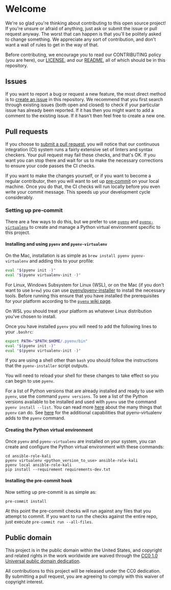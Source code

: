 # Welcome #

We're so glad you're thinking about contributing to this open source
project!  If you're unsure or afraid of anything, just ask or submit
the issue or pull request anyway.  The worst that can happen is that
you'll be politely asked to change something.  We appreciate any sort
of contribution, and don't want a wall of rules to get in the way of
that.

Before contributing, we encourage you to read our CONTRIBUTING policy
(you are here), our [LICENSE](LICENSE), and our [README](README.md),
all of which should be in this repository.

## Issues ##

If you want to report a bug or request a new feature, the most direct
method is to [create an
issue](https://github.com/cisagov/ansible-role-kali/issues) in this
repository.  We recommend that you first search through existing
issues (both open and closed) to check if your particular issue has
already been reported.  If it has then you might want to add a comment
to the existing issue.  If it hasn't then feel free to create a new
one.

## Pull requests ##

If you choose to [submit a pull
request](https://github.com/cisagov/ansible-role-kali/pulls), you will
notice that our continuous integration (CI) system runs a fairly
extensive set of linters and syntax checkers.  Your pull request may
fail these checks, and that's OK.  If you want you can stop there and
wait for us to make the necessary corrections to ensure your code
passes the CI checks.

If you want to make the changes yourself, or if you want to become a
regular contributor, then you will want to set up
[pre-commit](https://pre-commit.com/) on your local machine.  Once you
do that, the CI checks will run locally before you even write your
commit message.  This speeds up your development cycle considerably.

### Setting up pre-commit ###

There are a few ways to do this, but we prefer to use
[`pyenv`](https://github.com/pyenv/pyenv) and
[`pyenv-virtualenv`](https://github.com/pyenv/pyenv-virtualenv) to
create and manage a Python virtual environment specific to this
project.

#### Installing and using `pyenv` and `pyenv-virtualenv` ####

On the Mac, installation is as simple as `brew install pyenv
pyenv-virtualenv` and adding this to your profile:

```bash
eval "$(pyenv init -)"
eval "$(pyenv virtualenv-init -)"
```

For Linux, Windows Subsystem for Linux (WSL), or on the Mac (if you
don't want to use `brew`) you can use
[pyenv/pyenv-installer](https://github.com/pyenv/pyenv-installer) to
install the necessary tools. Before running this ensure that you have
installed the prerequisites for your platform according to the
[`pyenv` wiki
page](https://github.com/pyenv/pyenv/wiki/common-build-problems).

On WSL you should treat your platform as whatever Linux distribution
you've chosen to install.

Once you have installed `pyenv` you will need to add the following
lines to your `.bashrc`:

```bash
export PATH="$PATH:$HOME/.pyenv/bin"
eval "$(pyenv init -)"
eval "$(pyenv virtualenv-init -)"
```

If you are using a shell other than `bash` you should follow the
instructions that the `pyenv-installer` script outputs.

You will need to reload your shell for these changes to take effect so
you can begin to use `pyenv`.

For a list of Python versions that are already installed and ready to
use with `pyenv`, use the command `pyenv versions`.  To see a list of
the Python versions available to be installed and used with `pyenv`
use the command `pyenv install --list`.  You can read more
[here](https://github.com/pyenv/pyenv/blob/master/COMMANDS.md) about
the many things that `pyenv` can do.  See
[here](https://github.com/pyenv/pyenv-virtualenv#usage) for the
additional capabilities that pyenv-virtualenv adds to the `pyenv`
command.

#### Creating the Python virtual environment ####

Once `pyenv` and `pyenv-virtualenv` are installed on your system, you
can create and configure the Python virtual environment with these
commands:

```console
cd ansible-role-kali
pyenv virtualenv <python_version_to_use> ansible-role-kali
pyenv local ansible-role-kali
pip install --requirement requirements-dev.txt
```

#### Installing the pre-commit hook ####

Now setting up pre-commit is as simple as:

```console
pre-commit install
```

At this point the pre-commit checks will run against any files that
you attempt to commit.  If you want to run the checks against the
entire repo, just execute `pre-commit run --all-files`.

## Public domain ##

This project is in the public domain within the United States, and
copyright and related rights in the work worldwide are waived through
the [CC0 1.0 Universal public domain
dedication](https://creativecommons.org/publicdomain/zero/1.0/).

All contributions to this project will be released under the CC0
dedication. By submitting a pull request, you are agreeing to comply
with this waiver of copyright interest.
